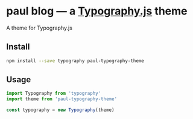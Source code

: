 # paul blog — a <a href='https://github.com/kyleamathews/typography.js'>Typography.js</a> theme

A theme for Typography.js

## Install
```bash
npm install --save typography paul-typography-theme
```
## Usage
```javascript
import Typography from 'typography'
import theme from 'paul-typography-theme'

const typography = new Typography(theme)
```